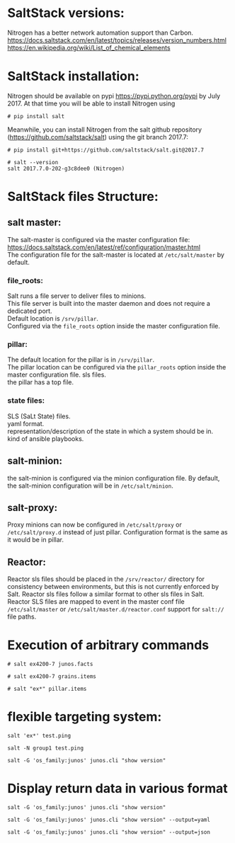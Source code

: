 
# SaltStack versions: 
Nitrogen has a better network automation support than Carbon.   
https://docs.saltstack.com/en/latest/topics/releases/version_numbers.html  
https://en.wikipedia.org/wiki/List_of_chemical_elements  

# SaltStack installation: 
Nitrogen should be available on pypi https://pypi.python.org/pypi by July 2017. 
At that time you will be able to install Nitrogen using
```
# pip install salt
```
Meanwhile, you can install Nitrogen from the salt github repository (https://github.com/saltstack/salt) using the git branch 2017.7:  
```
# pip install git+https://github.com/saltstack/salt.git@2017.7
```
```
# salt --version
salt 2017.7.0-202-g3c8dee0 (Nitrogen)
```

# SaltStack files Structure: 

## salt master: 

The salt-master is configured via the master configuration file: https://docs.saltstack.com/en/latest/ref/configuration/master.html  
The configuration file for the salt-master is located at ```/etc/salt/master``` by default. 

### file_roots: 
Salt runs a file server to deliver files to minions.  
This file server is built into the master daemon and does not require a dedicated port.  
Default location is ```/srv/pillar```.  
Configured via the ```file_roots``` option inside the master configuration file.  

### pillar: 
The default location for the pillar is in ```/srv/pillar```.  
The pillar location can be configured via the ```pillar_roots``` option inside the master configuration file. 
sls files.  
the pillar has a top file. 

### state files: 
SLS (SaLt State) files.  
yaml format.  
representation/description of the state in which a system should be in.   
kind of ansible playbooks.  

## salt-minion:  
the salt-minion is configured via the minion configuration file.
By default, the salt-minion configuration will be in ```/etc/salt/minion```.

## salt-proxy:  
Proxy minions can now be configured in ```/etc/salt/proxy``` or ```/etc/salt/proxy.d``` instead of just pillar. 
Configuration format is the same as it would be in pillar.

## Reactor:  
Reactor sls files should be placed in the ```/srv/reactor/``` directory for consistency between environments, but this is not currently enforced by Salt.
Reactor sls files follow a similar format to other sls files in Salt.  
Reactor SLS files are mapped to event in the master conf file ```/etc/salt/master``` or ```/etc/salt/master.d/reactor.conf```
support for ```salt://``` file paths.  

# Execution of arbitrary commands
```
# salt ex4200-7 junos.facts
```
```
# salt ex4200-7 grains.items
```
```
# salt "ex*" pillar.items
```
# flexible targeting system: 

```
salt 'ex*' test.ping
```
```
salt -N group1 test.ping
```
```
salt -G 'os_family:junos' junos.cli "show version"
```
# Display return data in various format
```
salt -G 'os_family:junos' junos.cli "show version"
```
```
salt -G 'os_family:junos' junos.cli "show version" --output=yaml
```
```
salt -G 'os_family:junos' junos.cli "show version" --output=json
```

